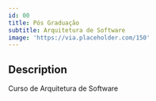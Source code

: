 ```yaml
---
id: 00
title: Pós Graduação
subtitle: Arquitetura de Software 
image: 'https://via.placeholder.com/150'
---
```

## Description
Curso de Arquitetura de Software
